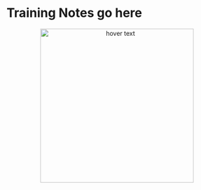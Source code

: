 # Training Notes go here

<p align="center">
  <img src="https://i.kym-cdn.com/photos/images/newsfeed/001/176/251/4d7.png" width="350" title="hover text">
</p>
